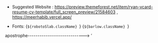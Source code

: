 
* Suggested Website : 
 https://preview.themeforest.net/item/ryan-vcard-resume-cv-template/full_screen_preview/21584603 ,
 https://meerhabib.vercel.app/


* Fonts: 
{` ${robotoSlab.className}  `}
{` ${barlow.className}  `}

apostrophe----------------------------->  ’







